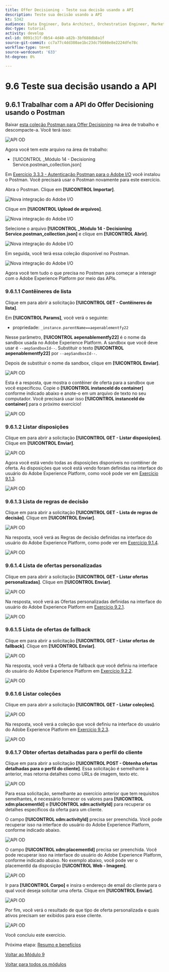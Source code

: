 ```yaml
---
title: Offer Decisioning - Teste sua decisão usando a API
description: Teste sua decisão usando a API
kt: 5342
audience: Data Engineer, Data Architect, Orchestration Engineer, Marketer
doc-type: tutorial
activity: develop
exl-id: 0091c31f-0b54-4d40-a82b-3bf688db8a1f
source-git-commit: cc7a77c4dd380ae1bc23dc75608e8e2224dfe78c
workflow-type: tm+mt
source-wordcount: '633'
ht-degree: 0%

---
```


# 9.6 Teste sua decisão usando a API

## 9.6.1 Trabalhar com a API do Offer Decisioning usando o Postman

Baixar [esta coleção Postman para Offer Decisioning](./../../assets/postman/postman_offer-decisioning.zip) na área de trabalho e descompacte-a. Você terá isso:

![API OD](./images/unzip.png)

Agora você tem este arquivo na área de trabalho:

- [!UICONTROL _Módulo 14 - Decisioning Service.postman_collection.json]

Em [Exercício 3.3.3 - Autenticação Postman para o Adobe I/O](./../../modules/module3/ex3.md) você instalou o Postman. Você precisará usar o Postman novamente para este exercício.

Abra o Postman. Clique em **[!UICONTROL Importar]**.

![Nova integração do Adobe I/O](./images/postmanui.png)

Clique em **[!UICONTROL Upload de arquivos]**.

![Nova integração do Adobe I/O](./images/pm1.png)

Selecione o arquivo **[!UICONTROL _Módulo 14 - Decisioning Service.postman_collection.json]** e clique em **[!UICONTROL Abrir]**.

![Nova integração do Adobe I/O](./images/pm2.png)

Em seguida, você terá essa coleção disponível no Postman.

![Nova integração do Adobe I/O](./images/pm3.png)

Agora você tem tudo o que precisa no Postman para começar a interagir com o Adobe Experience Platform por meio das APIs.

### 9.6.1.1 Contêineres de lista

Clique em para abrir a solicitação **[!UICONTROL GET - Contêineres de lista]**.

Em **[!UICONTROL Params]**, você verá o seguinte:

- propriedade: `_instance.parentName==aepenablementfy22`

Nesse parâmetro, **[!UICONTROL aepenablementfy22]** é o nome da sandbox usada no Adobe Experience Platform. A sandbox que você deve usar é `--aepSandboxId--`. Substituir o texto **[!UICONTROL aepenablementfy22]** por `--aepSandboxId--`.

Depois de substituir o nome da sandbox, clique em **[!UICONTROL Enviar]**.

![API OD](./images/api2.png)

Esta é a resposta, que mostra o contêiner de oferta para a sandbox que você especificou. Copie o **[!UICONTROL instanceId do container]** conforme indicado abaixo e anote-o em um arquivo de texto no seu computador. Você precisará usar isso **[!UICONTROL instanceId do container]** para o próximo exercício!

![API OD](./images/api3.png)

### 9.6.1.2 Listar disposições

Clique em para abrir a solicitação **[!UICONTROL GET - Listar disposições]**. Clique em **[!UICONTROL Enviar]**.

![API OD](./images/api4.png)

Agora você está vendo todas as disposições disponíveis no contêiner de oferta. As disposições que você está vendo foram definidas na interface do usuário do Adobe Experience Platform, como você pode ver em [Exercício 9.1.3](./ex1.md).

![API OD](./images/api5.png)

### 9.6.1.3 Lista de regras de decisão

Clique em para abrir a solicitação **[!UICONTROL GET - Lista de regras de decisão]**. Clique em **[!UICONTROL Enviar]**.

![API OD](./images/api6.png)

Na resposta, você verá as Regras de decisão definidas na interface do usuário do Adobe Experience Platform, como pode ver em [Exercício 9.1.4](./ex1.md).

![API OD](./images/api7.png)

### 9.6.1.4 Lista de ofertas personalizadas

Clique em para abrir a solicitação **[!UICONTROL GET - Listar ofertas personalizadas]**. Clique em **[!UICONTROL Enviar]**.

![API OD](./images/api8.png)

Na resposta, você verá as Ofertas personalizadas definidas na interface do usuário do Adobe Experience Platform em [Exercício 9.2.1](./ex2.md).

![API OD](./images/api9.png)

### 9.6.1.5 Lista de ofertas de fallback

Clique em para abrir a solicitação **[!UICONTROL GET - Listar ofertas de fallback]**. Clique em **[!UICONTROL Enviar]**.

![API OD](./images/api10.png)

Na resposta, você verá a Oferta de fallback que você definiu na interface do usuário do Adobe Experience Platform em [Exercício 9.2.2](./ex2.md).

![API OD](./images/api11.png)

### 9.6.1.6 Listar coleções

Clique em para abrir a solicitação **[!UICONTROL GET - Listar coleções]**.

![API OD](./images/api12.png)

Na resposta, você verá a coleção que você definiu na interface do usuário do Adobe Experience Platform em [Exercício 9.2.3](./ex2.md).

![API OD](./images/api13.png)

### 9.6.1.7 Obter ofertas detalhadas para o perfil do cliente

Clique em para abrir a solicitação **[!UICONTROL POST - Obtenha ofertas detalhadas para o perfil do cliente]**. Essa solicitação é semelhante à anterior, mas retorna detalhes como URLs de imagem, texto etc.

![API OD](./images/api23.png)

Para essa solicitação, semelhante ao exercício anterior que tem requisitos semelhantes, é necessário fornecer os valores para **[!UICONTROL xdm:placementId]** e **[!UICONTROL xdm:activityId]** para recuperar os detalhes específicos da oferta para um cliente.

O campo **[!UICONTROL xdm:activityId]** precisa ser preenchida. Você pode recuperar isso na interface do usuário do Adobe Experience Platform, conforme indicado abaixo.

![API OD](./images/activityid.png)

O campo **[!UICONTROL xdm:placementId]** precisa ser preenchida. Você pode recuperar isso na interface do usuário do Adobe Experience Platform, conforme indicado abaixo. No exemplo abaixo, você pode ver o placementId da disposição **[!UICONTROL Web - Imagem]**.

![API OD](./images/placementid.png)

Ir para **[!UICONTROL Corpo]** e insira o endereço de email do cliente para o qual você deseja solicitar uma oferta. Clique em **[!UICONTROL Enviar]**.

![API OD](./images/api24.png)

Por fim, você verá o resultado de que tipo de oferta personalizada e quais ativos precisam ser exibidos para esse cliente.

![API OD](./images/api25.png)

Você concluiu este exercício.

Próxima etapa: [Resumo e benefícios](./summary.md)

[Voltar ao Módulo 9](./offer-decisioning.md)

[Voltar para todos os módulos](./../../overview.md)
